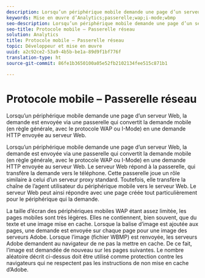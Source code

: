```yaml
---
description: Lorsqu’un périphérique mobile demande une page d’un serveur Web, la demande est envoyée via une passerelle qui convertit la demande mobile (en règle générale, avec le protocole WAP ou I-Mode) en une demande HTTP envoyée au serveur Web.
keywords: Mise en œuvre d’Analytics;passerelle;wap;i-mode;wbmp
seo-description: Lorsqu’un périphérique mobile demande une page d’un serveur Web, la demande est envoyée via une passerelle qui convertit la demande mobile (en règle générale, avec le protocole WAP ou I-Mode) en une demande HTTP envoyée au serveur Web.
seo-title: Protocole mobile – Passerelle réseau
solution: Analytics
title: Protocole mobile – Passerelle réseau
topic: Développeur et mise en œuvre
uuid: a2c92ce2-53a9-4b5b-be1a-89d9f1bf776f
translation-type: ht
source-git-commit: 86fe1b3650100a05e52fb2102134fee515c871b1

---
```



# Protocole mobile – Passerelle réseau

Lorsqu’un périphérique mobile demande une page d’un serveur Web, la demande est envoyée via une passerelle qui convertit la demande mobile (en règle générale, avec le protocole WAP ou I-Mode) en une demande HTTP envoyée au serveur Web.

Lorsqu’un périphérique mobile demande une page d’un serveur Web, la demande est envoyée via une passerelle qui convertit la demande mobile (en règle générale, avec le protocole WAP ou I-Mode) en une demande HTTP envoyée au serveur Web. Le serveur Web répond à la passerelle, qui transfère la demande vers le téléphone. Cette passerelle joue un rôle similaire à celui d’un serveur proxy standard. Toutefois, elle transfère la chaîne de l’agent utilisateur du périphérique mobile vers le serveur Web. Le serveur Web peut ainsi répondre avec une page créée tout particulièrement pour le périphérique qui la demande.

La taille d’écran des périphériques mobiles WAP étant assez limitée, les pages mobiles sont très légères. Elles ne contiennent, bien souvent, que du texte et une image mise en cache. Lorsque la balise d’image est ajoutée aux pages, une demande est envoyée sur chaque page pour une image des serveurs Adobe. Lorsque l’image (fichier WBMP) est renvoyée, les serveurs Adobe demandent au navigateur de ne pas la mettre en cache. De ce fait, l’image est demandée de nouveau sur les pages suivantes. Le nombre aléatoire décrit ci-dessus doit être utilisé comme protection contre les navigateurs qui ne respectent pas les instructions de non mise en cache d’Adobe.
